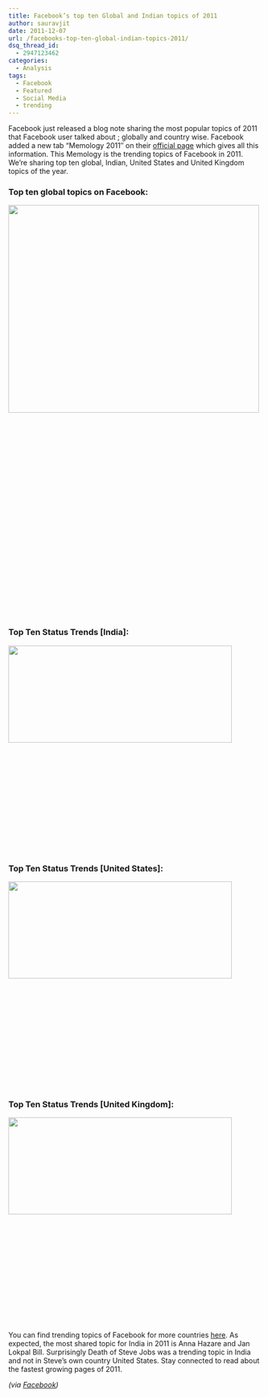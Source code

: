 ```yaml
---
title: Facebook’s top ten Global and Indian topics of 2011
author: sauravjit
date: 2011-12-07
url: /facebooks-top-ten-global-indian-topics-2011/
dsq_thread_id:
  - 2947123462
categories:
  - Analysis
tags:
  - Facebook
  - Featured
  - Social Media
  - trending
---
```

Facebook just released a blog note sharing the most popular topics of 2011 that Facebook user talked about ; globally and country wise. Facebook added a new tab &#8220;Memology 2011&#8243; on their <a href="http://facebook.com/facebook" onclick="_gaq.push(['_trackEvent', 'outbound-article', 'http://facebook.com/facebook', 'official page']);" target="_blank">official page</a> which gives all this information. This Memology is the trending topics of Facebook in 2011. We&#8217;re sharing top ten global, Indian, United States and United Kingdom topics of the year.

### Top ten global topics on Facebook:

<img class="alignleft size-full wp-image-48323" title="global" src="http://cdn.devilsworkshop.org/files/2011/12/global.png" alt="" width="498" height="413" />

&nbsp;

&nbsp;

&nbsp;

&nbsp;

&nbsp;

&nbsp;

&nbsp;

&nbsp;

&nbsp;

&nbsp;

&nbsp;

&nbsp;

&nbsp;

### Top Ten Status Trends [India]:

<img class="alignleft size-full wp-image-48325" title="India" src="http://cdn.devilsworkshop.org/files/2011/12/India.png" alt="" width="444" height="193" />

&nbsp;

&nbsp;

&nbsp;

&nbsp;

&nbsp;

&nbsp;

&nbsp;

### Top Ten Status Trends [United States]:

<img class="alignleft size-full wp-image-48324" title="US" src="http://cdn.devilsworkshop.org/files/2011/12/US.png" alt="" width="444" height="193" />

&nbsp;

&nbsp;

&nbsp;

&nbsp;

&nbsp;

&nbsp;

&nbsp;

### Top Ten Status Trends [United Kingdom]:

<img class="alignleft size-full wp-image-48326" title="UK" src="http://cdn.devilsworkshop.org/files/2011/12/UK.png" alt="" width="444" height="193" />

&nbsp;

&nbsp;

&nbsp;

&nbsp;

&nbsp;

&nbsp;

&nbsp;

You can find trending topics of Facebook for more countries <a href="https://www.facebook.com/facebook?sk=app_271705986210152" onclick="_gaq.push(['_trackEvent', 'outbound-article', 'https://www.facebook.com/facebook?sk=app_271705986210152', 'here']);" target="_blank">here</a>. As expected, the most shared topic for India in 2011 is Anna Hazare and Jan Lokpal Bill. Surprisingly Death of Steve Jobs was a trending topic in India and not in Steve&#8217;s own country United States. Stay connected to read about the fastest growing pages of 2011.

*(via <a href="http://facebook.com/facebook" onclick="_gaq.push(['_trackEvent', 'outbound-article', 'http://facebook.com/facebook', 'Facebook']);" target="_blank">Facebook</a>)*
